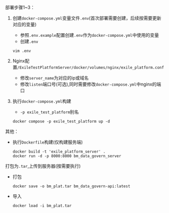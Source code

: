 部署步骤1~3：

1. 创建`docker-compose.yml`变量文件`.env`(首次部署需要创建，后续按需要更新对应的变量)
    - 参照`.env.example`配置创建`.env`作为`docker-compose.yml`中使用的变量
    - 创建`.env`
   ```shell
   vim .env
   ```

2. Nginx配置`/ExileTestPlatformServer/docker/volumes/nginx/exile_platform.conf`
    - 修改`server_name`为对应的ip或域名
    - 修改`listen`端口号(可选),同时需要修改`docker-compose.yml`中nginx的端口

3. 执行`docker-compose.yml`构建

    - `-p exile_test_platform`别名

   ```shell
   docker compose -p exile_test_platform up -d
   ```

其他：

- 执行`Dockerfile`构建(仅构建服务端)

  ```shell
  docker build -t 'exile_platform_server' .
  docker run -d -p 8000:8000 bm_data_govern_server
  ```

打包为`.tar`,上传到服务器(按需要执行)

- 打包

   ```shell
   docker save -o bm_plat.tar bm_data_govern-api:latest
   ```

- 导入

   ```shell
   docker load -i bm_plat.tar
   ```